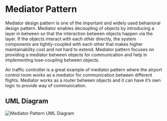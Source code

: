 # Mediator Pattern

Mediator design pattern is one of the important and widely used behavioral design pattern. Mediator enables decoupling of objects by introducing a layer in between so that the interaction between objects happen via the layer. If the objects interact with each other directly, the system components are tightly-coupled with each other that makes higher maintainability cost and not hard to extend. Mediator pattern focuses on providing a mediator between objects for communication and help in implementing lose-coupling between objects.


Air traffic controller is a great example of mediator pattern where the airport control room works as a mediator for communication between different flights. Mediator works as a router between objects and it can have it’s own logic to provide way of communication.

## UML Diagram
![Mediator Pattern UML Diagram](https://github.com/javamultiplex/clean-code-principles-and-patterns/blob/master/src/main/java/com/javamultiplex/pattern/behavioral/uml/Mediator_Design_Pattern_UML.jpg)
